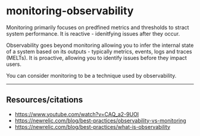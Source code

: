 # monitoring-observability 

Monitoring primarily focuses on predfined metrics and thresholds to stract system performance. It is reactive - idenitfying issues after they occur.

Observability goes beyond monitoring allowing you to infer the internal state of a system based on its outputs - typically metrics, events, logs and traces (MELTs). It is proactive, allowing you to identify issues before they impact users.

You can consider monitoring to be a technique used by observability.

___
## Resources/citations
- https://www.youtube.com/watch?v=CAQ_a2-9UOI
- https://newrelic.com/blog/best-practices/observability-vs-monitoring
- https://newrelic.com/blog/best-practices/what-is-observability